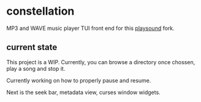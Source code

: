 # constellation
MP3 and WAVE music player TUI front end for this [playsound](https://github.com/Zehina/playsound) fork.

## current state
This project is a WIP. Currently, you can browse a directory once chossen, play a song and stop it.

Currently working on how to properly pause and resume.

Next is the seek bar, metadata view, curses window widgets.
